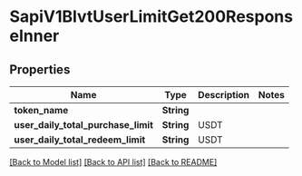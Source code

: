 # SapiV1BlvtUserLimitGet200ResponseInner

## Properties

Name | Type | Description | Notes
------------ | ------------- | ------------- | -------------
**token_name** | **String** |  | 
**user_daily_total_purchase_limit** | **String** | USDT | 
**user_daily_total_redeem_limit** | **String** | USDT | 

[[Back to Model list]](../README.md#documentation-for-models) [[Back to API list]](../README.md#documentation-for-api-endpoints) [[Back to README]](../README.md)


